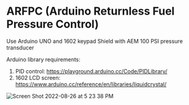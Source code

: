 # ARFPC (Arduino Returnless Fuel Pressure Control)
Use Arduino UNO and 1602 keypad Shield with AEM 100 PSI pressure transducer

Arduino library requirements:
1. PID control: https://playground.arduino.cc/Code/PIDLibrary/
2. 1602 LCD screen: https://www.arduino.cc/reference/en/libraries/liquidcrystal/


![Screen Shot 2022-08-26 at 5 23 38 PM](https://user-images.githubusercontent.com/138415/186872809-51ec57ff-8b16-4b07-a1e6-9b94b17c5a8e.jpg)
